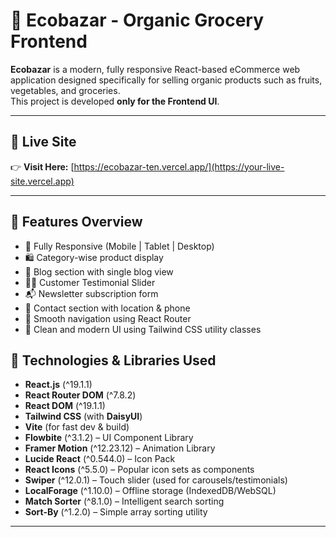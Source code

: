 # 🛒 Ecobazar - Organic Grocery Frontend

**Ecobazar** is a modern, fully responsive React-based eCommerce web application designed specifically for selling organic products such as fruits, vegetables, and groceries.  
This project is developed **only for the Frontend UI**.

---

## 🔗 Live Site

👉 **Visit Here:** [https://ecobazar-ten.vercel.app/](https://your-live-site.vercel.app)

---

## 📸 Features Overview

- 🎨 Fully Responsive (Mobile | Tablet | Desktop)
- 🛍️ Category-wise product display
- 📝 Blog section with single blog view
- 🙋‍♂️ Customer Testimonial Slider
- 📬 Newsletter subscription form
- 📍 Contact section with location & phone
- 🔄 Smooth navigation using React Router
- 🌱 Clean and modern UI using Tailwind CSS utility classes


## 🚀 Technologies & Libraries Used

- **React.js** (^19.1.1)
- **React Router DOM** (^7.8.2)
- **React DOM** (^19.1.1)
- **Tailwind CSS** (with **DaisyUI**)
- **Vite** (for fast dev & build)
- **Flowbite** (^3.1.2) – UI Component Library
- **Framer Motion** (^12.23.12) – Animation Library
- **Lucide React** (^0.544.0) – Icon Pack
- **React Icons** (^5.5.0) – Popular icon sets as components
- **Swiper** (^12.0.1) – Touch slider (used for carousels/testimonials)
- **LocalForage** (^1.10.0) – Offline storage (IndexedDB/WebSQL)
- **Match Sorter** (^8.1.0) – Intelligent search sorting
- **Sort-By** (^1.2.0) – Simple array sorting utility

---